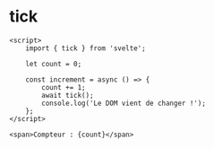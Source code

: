 <!-- .slide: class="with-code-bg-dark" -->

# tick

```svelte
<script>
	import { tick } from 'svelte';

	let count = 0;

	const increment = async () => {
		count += 1;
		await tick();
		console.log('Le DOM vient de changer !');
	};
</script>

<span>Compteur : {count}</span>
```
